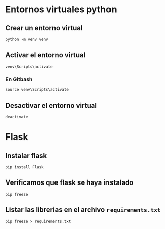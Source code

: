 # Entornos virtuales python

## Crear un entorno virtual 

```
python -m venv venv
```

## Activar el entorno virtual

```
venv\Scripts\activate
```

### En Gitbash

```
source venv\Scripts\activate
```

## Desactivar el entorno virtual

```
deactivate
```


# Flask

## Instalar flask

```
pip install Flask
```

## Verificamos que flask se haya instalado

```
pip freeze
```

## Listar las librerias en el archivo `requirements.txt`

```
pip freeze > requirements.txt
```